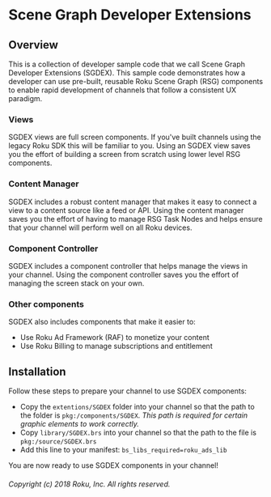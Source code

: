 # Scene Graph Developer Extensions

## Overview

This is a collection of developer sample code that we call Scene Graph Developer Extensions (SGDEX). This sample code demonstrates how a developer can use pre-built, reusable Roku Scene Graph (RSG) components to enable rapid development of channels that follow a consistent UX paradigm.

### Views

SGDEX views are full screen components. If you've built channels using the legacy Roku SDK this will be familiar to you. Using an SGDEX view saves you the effort of building a screen from scratch using lower level RSG components.

### Content Manager

SGDEX includes a robust content manager that makes it easy to connect a view to a content source like a feed or API. Using the content manager saves you the effort of having to manage RSG Task Nodes and helps ensure that your channel will perform well on all Roku devices.

### Component Controller

SGDEX includes a component controller that helps manage the views in your channel. Using the component controller saves you the effort of managing the screen stack on your own.

### Other components

SGDEX also includes components that make it easier to:

* Use Roku Ad Framework (RAF) to monetize your content
* Use Roku Billing to manage subscriptions and entitlement

## Installation

Follow these steps to prepare your channel to use SGDEX components:

* Copy the `extentions/SGDEX` folder into your channel so that the path to the folder is `pkg:/components/SGDEX`. _This path is required for certain graphic elements to work correctly._
* Copy `library/SGDEX.brs` into your channel so that the path to the file is `pkg:/source/SGDEX.brs`
* Add this line to your manifest: `bs_libs_required=roku_ads_lib`

You are now ready to use SGDEX components in your channel!

###### Copyright (c) 2018 Roku, Inc. All rights reserved.
